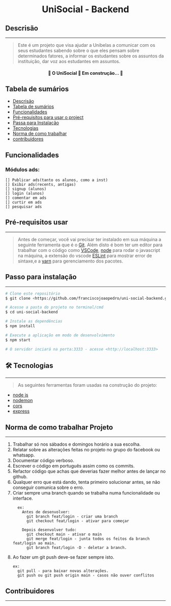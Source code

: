 <h1 align="center">UniSocial - Backend</h1>

## Descrisão
___

>Este é um projeto que visa ajudar a Unibelas a comunicar com os seus estudantes sabendo sobre o que eles pensam sobre determinados fatores, a informar os estudantes sobre os assuntos da instituição, dar voz aos estudantes em assuntos.

<h4 align="center"> 
	🚧  O UniSocial 🚀 Em construção...  🚧
</h4>

## Tabela de sumários

<!--ts-->
   * [Descrisão](#descrisão)
   * [Tabela de sumários](#tabela-de-sumarios)
   * [Funcionalidades](#Funcionalidades)
   * [Pré-requisitos para usar o project](#Pré-requisitos)
   * [Passa para Instalação](#instalacao)
   * [Tecnologias](#tecnologias)
   * [Norma de como trabalhar](#norma)
   * [contribuidores](#contribuidores)
<!--te-->

## Funcionalidades
  ### Módulos ads:
    [] Publicar ads(tanto os alunos, como a inst)
    [] Exibir ads(recents, antigas)
    [] signup (alunos)
    [] login (alunos)
    [] comentar em ads
    [] curtir em ads
    [] pesquisar ads

## Pré-requisitos usar
---

> Antes de começar, você vai precisar ter instalado em sua máquina a seguinte ferramenta que é o 
> [Git](https://git-scm.com). Além disto é bom ter um editor para trabalhar com o código como [VSCode](https://code.visualstudio.com/), [node](https://nodejs.org/en/) para rodar o javascript na máquina, a extensão do vscode [ESLint]() para mostrar error de sintaxe,e a [yarn](https://yarnpkg.com/) para gerenciamento dos pacotes.  

## Passo para instalação
___

```bash
# Clone este repositório
$ git clone <https://github.com/franciscojoaopedro/uni-social-backend.git>

# Acesse a pasta do projeto no terminal/cmd
$ cd uni-social-backend

# Instale as dependências
$ npm install

# Execute a aplicação em modo de desenvolvimento
$ npm start

# O servidor inciará na porta:3333 - acesse <http://localhost:3333>
```

## 🛠 Tecnologias
---

> As seguintes ferramentas foram usadas na construção do projeto:

- [node js](https://pt-br.reactjs.org/)
- [nodemon](https://code.visualstudio.com/)
- [cors](https://git-scm.com)
- [express](https://react-icons.github.io/react-icons/)

## Norma de como trabalhar Projeto
___

<ol>
  <li>Trabalhar só nos sábados e domingos horário a sua escolha.</li>
  <li>Relatar sobre as alterações feitas no projeto no grupo do facebook ou whatsapp.</li>
  <li>Documentar código verboso.</li>
  <li>Escrever o código em português assim como os commits.</li>
  <li>Refactor código que achas que deverias fazer melhor antes de lançar no github.</li>
  <li>Qualquer erro que está dando, tenta primeiro solucionar antes, se não conseguir comunica sobre o erro.</li>
  <li>
    Criar sempre uma branch quando se trabalha numa funcionalidade ou interface.
      
      ex: 
        Antes de desenvolver:
          git branch feat/login - criar uma branch
          git checkout feat/login - ativar para começar

        Depois desenvolver tudo:
          git checkout main - ativar o main
          git merge feat/login - junta todos os feitos da branch feat/login ao main.
          git branch feat/login -D - deletar a branch.  
  </li>
  <li>
    Ao fazer um git push deve-se fazer sempre isto.
    
    ex:
      git pull - para baixar novas alterações.
      git push ou git push origin main - casos não ouver conflitos 
  </li>
</ol>

## Contribuidores
___